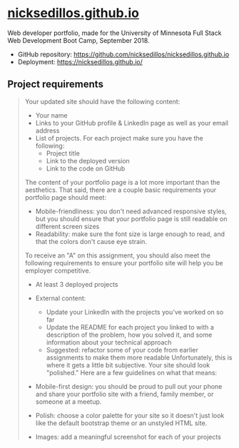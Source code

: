 # [nicksedillos.github.io](https://nicksedillos.github.io/)

Web developer portfolio, made for the University of Minnesota Full Stack Web Development Boot Camp, September 2018.

* GitHub repository: https://github.com/nicksedillos/nicksedillos.github.io
* Deployment: https://nicksedillos.github.io/

## Project requirements

> Your updated site should have the following content:
>
> * Your name
> * Links to your GitHub profile & LinkedIn page as well as your email address
> * List of projects. For each project make sure you have the following:
>	* Project title
>	* Link to the deployed version
>	* Link to the code on GitHub
>
> The content of your portfolio page is a lot more important than the aesthetics. That said, there are a couple basic requirements your portfolio page should meet:
>
> * Mobile-friendliness: you don't need advanced responsive styles, but you should ensure that your portfolio page is still readable on different screen sizes
> * Readability: make sure the font size is large enough to read, and that the colors don't cause eye strain.
>
> To receive an "A" on this assignment, you should also meet the following requirements to ensure your portfolio site will help you be employer competitive.
>
> * At least 3 deployed projects
> * External content:
>	* Update your LinkedIn with the projects you've worked on so far
>	* Update the README for each project you linked to with a description of the problem, how you solved it, and some information about your technical approach
>	* Suggested: refactor some of your code from earlier assignments to make them more readable
> Unfortunately, this is where it gets a little bit subjective. Your site should look "polished." Here are a few guidelines on what that means:
>
> * Mobile-first design: you should be proud to pull out your phone and share your portfolio site with a friend, family member, or someone at a meetup.
> * Polish: choose a color palette for your site so it doesn't just look like the default bootstrap theme or an unstyled HTML site.
> * Images: add a meaningful screenshot for each of your projects